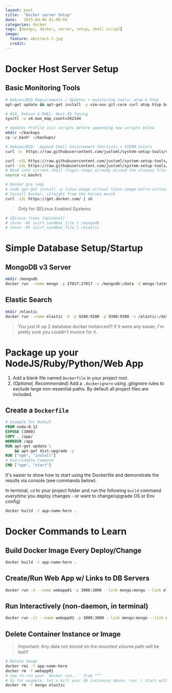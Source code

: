 ```yaml
---
layout: post
title:  "Docker server Setup"
date:   2015-04-06 01:00:59
categories: docker
tags: [devops, docker, server, setup, shell script]
image:
  feature: abstract-7.jpg
  credit:
---
```


# Docker **Host Server** Setup

## Basic Monitoring Tools

~~~sh
# Debian/BSD Requirements / Updates + monitoring tools: atop & htop
apt-get update && apt-get install -y vim-nox git-core curl atop htop build-essential libssl-dev linux-image-amd64 linux-headers-amd64 sudo

# OSX, Debian & RHEL: Host OS Tuning
sysctl -w vm.max_map_count=262144

# Updates Profile init scripts before appending new scripts below
mkdir ~/backups
cp ~/.bash* ~/backups/

# Debian/BSD:  Append Shell Environment Shortcuts + XTERM Colors
curl -o- https://raw.githubusercontent.com/justsml/system-setup-tools/master/modules/vim-update.sh | bash

curl -sSL https://raw.githubusercontent.com/justsml/system-setup-tools/master/home-scripts/.bashrc >> ~/.bashrc
curl -sSL https://raw.githubusercontent.com/justsml/system-setup-tools/master/home-scripts/.bash_aliases >> ~/.bash_aliases
# Read into current shell (login steps already missed the aliases file)
source ~/.bashrc

# Docker pre reqs
# sudo apt-get install -y linux-image-virtual linux-image-extra-virtual
# Install Docker, straight from the horses mouth
curl -sSL https://get.docker.com/ | sh

~~~

> Only for SELinux Enabled Systems

~~~sh
# SELinux fixes (optional)
# chcon -Rt svirt_sandbox_file_t /mongodb
# chcon -Rt svirt_sandbox_file_t /elastic
~~~

# Simple Database Setup/Startup

## MongoDB v3 Server

~~~sh
mkdir /mongodb
docker run --name mongo -p 27017:27017 -v /mongodb:/data -d mongo:latest bash -c 'mongod --logpath /data/mongodb.log --logappend --dbpath /data/data --storageEngine=wiredTiger'
~~~

## Elastic Search

~~~sh
mkdir /elastic
docker run --name elastic -d -p 9200:9200 -p 9300:9300 -v /elastic:/data elasticsearch bash -c 'elasticsearch --cluster.name elastic_cluster --node.name elastic01 --path.data /data/elastic-data --path.logs /data/elastic-logs '
~~~

> You just lit up 2 database docker instances!!!
> If it were any easier, I'm pretty sure you couldn't invoice for it.


# Package up your NodeJS/Ruby/Python/Web App

1. Add a blank file named `Dockerfile` in your project root.
1. _(Optional, Recommended)_ Add a `.dockerignore` using .gitignore rules to exclude large non-essential paths. By default all project files are included.

## Create a `Dockerfile`

~~~dockerfile
# Example for NodeJS
FROM node:0.12
EXPOSE [3000]
COPY . /app/
WORKDIR /app
RUN apt-get update \
	&& apt-get dist-upgrade -y
RUN ["npm", "install"]
# Overridable Command
CMD ["npm", "start"]
~~~

It's easier to show how to start using the Dockerfile and demonstrate the results via console (see commands below).

In terminal, `cd` to your project folder and run the following `build` command _everytime_ you deploy changes - or want to change/upgrade OS or Env config)

```sh
docker build -t app-name-here .
```


# Docker Commands to Learn

## Build Docker Image Every Deploy/Change

~~~sh
docker build -t app-name-here .
~~~

## Create/Run Web App w/ Links to DB Servers

~~~sh
docker run -d --name webapp01 -p 3000:3000 --link mongo:mongo --link elastic:elastic app-name-here
~~~

## Run Interactively (non-daemon, in terminal)

~~~sh
docker run -it --name webapp01 -p 3000:3000 --link mongo:mongo --link elastic:elastic app-name-here bash
~~~

## Delete Container Instance or Image

> Important: Any data not stored on the mounted volume path will be lost!!

~~~sh
# Delete Image
docker rmi -f app-name-here
docker rm -f webapp01
# now re-run your `docker run...` from ^^^
# So for example, let's kill your db instances above, run: ( start with something like `docker stop {mongo,elastic}` )
docker rm -f mongo elastic
~~~

